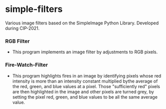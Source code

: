 # simple-filters

Various image filters based on the SimpleImage Python Library. Developed during CIP-2021.


### RGB Filter
- This program implements an image filter by adjustments to RGB pixels.


### Fire-Watch-Filter
- This program highlights fires in an image by identifying pixels
whose red intensity is more than an intensity constant multiplied bythe
average of the red, green, and blue values at a pixel. Those
"sufficiently red" pixels are then highlighted in the image
and other pixels are turned grey, by setting the pixel red,
green, and blue values to be all the same average value.

